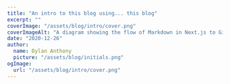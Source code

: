 ```yaml
---
title: "An intro to this blog using... this blog"
excerpt: ""
coverImage: "/assets/blog/intro/cover.png"
coverImageAlt: "A diagram showing the flow of Markdown in Next.js to GitHub Actions vis git push where Prettier is run, and finally to Vercel via autodeploy."
date: "2020-12-26"
author:
  name: Dylan Anthony
  picture: "/assets/blog/initials.png"
ogImage:
  url: "/assets/blog/intro/cover.png"
---
```

